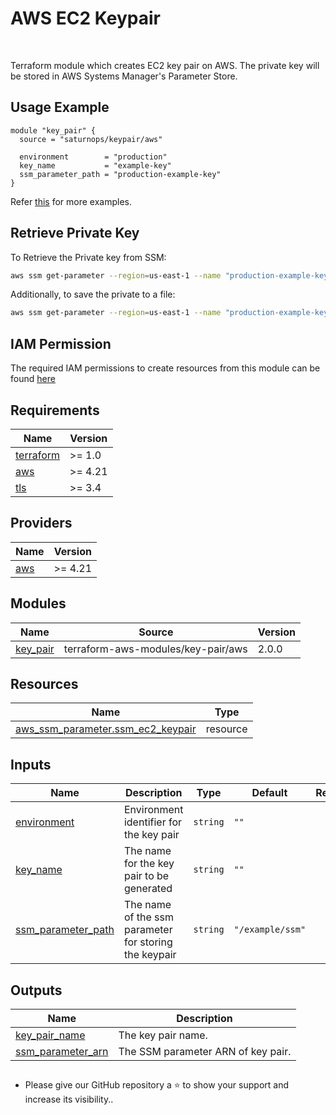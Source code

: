 # AWS EC2 Keypair




<br>

Terraform module which creates EC2 key pair on AWS. The private key will be stored in AWS Systems Manager's Parameter Store.

## Usage Example

```hcl
module "key_pair" {
  source = "saturnops/keypair/aws"

  environment        = "production"
  key_name           = "example-key"
  ssm_parameter_path = "production-example-key"
}
```
Refer [this](https://github.com/saturnops/terraform-aws-ssh-keypair/tree/main/examples) for more examples.


## Retrieve Private Key

To Retrieve the Private key from SSM:
```bash
aws ssm get-parameter --region=us-east-1 --name "production-example-key" --with-decryption --output text --query Parameter.Value
```

Additionally, to save the private to a file:
```bash
aws ssm get-parameter --region=us-east-1 --name "production-example-key" --with-decryption --output text --query Parameter.Value > private-key.pem
```

## IAM Permission
The required IAM permissions to create resources from this module can be found [here](https://github.com/saturnops/terraform-aws-ssh-keypair/blob/main/IAM.md)


<!-- BEGINNING OF PRE-COMMIT-TERRAFORM DOCS HOOK -->
## Requirements

| Name | Version |
|------|---------|
| <a name="requirement_terraform"></a> [terraform](#requirement\_terraform) | >= 1.0 |
| <a name="requirement_aws"></a> [aws](#requirement\_aws) | >= 4.21 |
| <a name="requirement_tls"></a> [tls](#requirement\_tls) | >= 3.4 |

## Providers

| Name | Version |
|------|---------|
| <a name="provider_aws"></a> [aws](#provider\_aws) | >= 4.21 |

## Modules

| Name | Source | Version |
|------|--------|---------|
| <a name="module_key_pair"></a> [key\_pair](#module\_key\_pair) | terraform-aws-modules/key-pair/aws | 2.0.0 |

## Resources

| Name | Type |
|------|------|
| [aws_ssm_parameter.ssm_ec2_keypair](https://registry.terraform.io/providers/hashicorp/aws/latest/docs/resources/ssm_parameter) | resource |

## Inputs

| Name | Description | Type | Default | Required |
|------|-------------|------|---------|:--------:|
| <a name="input_environment"></a> [environment](#input\_environment) | Environment identifier for the key pair | `string` | `""` | no |
| <a name="input_key_name"></a> [key\_name](#input\_key\_name) | The name for the key pair to be generated | `string` | `""` | no |
| <a name="input_ssm_parameter_path"></a> [ssm\_parameter\_path](#input\_ssm\_parameter\_path) | The name of the ssm parameter for storing the keypair | `string` | `"/example/ssm"` | no |

## Outputs

| Name | Description |
|------|-------------|
| <a name="output_key_pair_name"></a> [key\_pair\_name](#output\_key\_pair\_name) | The key pair name. |
| <a name="output_ssm_parameter_arn"></a> [ssm\_parameter\_arn](#output\_ssm\_parameter\_arn) | The SSM parameter ARN of key pair. |
<!-- END OF PRE-COMMIT-TERRAFORM DOCS HOOK -->






##               





- Please give our GitHub repository a ⭐️ to show your support and increase its visibility.. 





